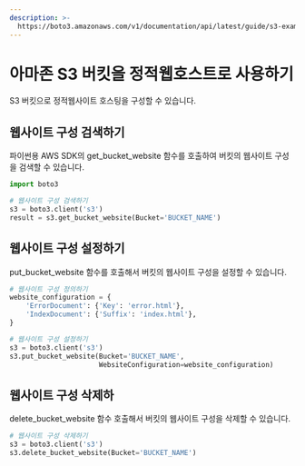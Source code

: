 ```yaml
---
description: >-
  https://boto3.amazonaws.com/v1/documentation/api/latest/guide/s3-example-static-web-host.html
---
```


# 아마존 S3 버킷을 정적웹호스트로 사용하기

S3 버킷으로 정적웹사이트 호스팅을 구성할 수 있습니다.

## 웹사이트 구성 검색하기

파이썬용 AWS SDK의 get\_bucket\_website 함수를 호출하여 버킷의 웹사이트 구성을 검색할 수 있습니다.

```python
import boto3

# 웹사이트 구성 검색하기
s3 = boto3.client('s3')
result = s3.get_bucket_website(Bucket='BUCKET_NAME')
```

## 웹사이트 구성 설정하기

put\_bucket\_website 함수를 호출해서 버킷의 웹사이트 구성을 설정할 수 있습니다.

```python
# 웹사이트 구성 정의하기
website_configuration = {
    'ErrorDocument': {'Key': 'error.html'},
    'IndexDocument': {'Suffix': 'index.html'},
}

# 웹사이트 구성 설정하기
s3 = boto3.client('s3')
s3.put_bucket_website(Bucket='BUCKET_NAME',
                      WebsiteConfiguration=website_configuration)
```

## 웹사이트 구성 삭제하

delete\_bucket\_website 함수 호출해서 버킷의 웹사이트 구성을 삭제할 수 있습니다.

```python
# 웹사이트 구성 삭제하기
s3 = boto3.client('s3')
s3.delete_bucket_website(Bucket='BUCKET_NAME')
```

